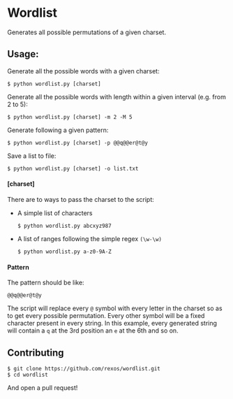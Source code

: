 Wordlist
========
Generates all possible permutations of a given charset.

## Usage:

Generate all the possible words with a given charset:

    $ python wordlist.py [charset]
  
Generate all the possible words with length within a given interval (e.g. from 2 to 5):

    $ python wordlist.py [charset] -m 2 -M 5
  
Generate following a given pattern:

    $ python wordlist.py [charset] -p @@q@@er@t@y
  
Save a list to file:

    $ python wordlist.py [charset] -o list.txt

#### [charset]
There are to ways to pass the charset to the script:
 * A simple list of characters

    `$ python wordlist.py abcxyz987`

 * A list of ranges following the simple regex `(\w-\w)`

    `$ python wordlist.py a-z0-9A-Z`
    
#### Pattern
The pattern should be like:

`@@q@@er@t@y`

The script will replace every `@` symbol with every letter in the charset so as to get every possible
permutation. Every other symbol will be a fixed character present in every string. In this example, every generated string will contain a `q` at the 3rd position an `e` at the 6th and so on.

## Contributing

```
$ git clone https://github.com/rexos/wordlist.git
$ cd wordlist
```

And open a pull request!
